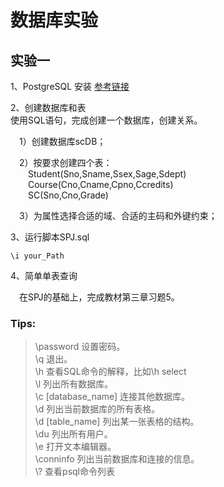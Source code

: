 # 数据库实验
## 实验一
1、PostgreSQL 安装
[参考链接](https://www.yiibai.com/postgresql/install-postgresql.html)

2、创建数据库和表  
使用SQL语句，完成创建一个数据库，创建关系。

&emsp;1）创建数据库scDB；

&emsp;2）按要求创建四个表：  
&emsp;&emsp;Student(Sno,Sname,Ssex,Sage,Sdept)  
&emsp;&emsp;Course(Cno,Cname,Cpno,Ccredits)  
&emsp;&emsp;SC(Sno,Cno,Grade)
  
&emsp;3）为属性选择合适的域、合适的主码和外键约束；

3、运行脚本SPJ.sql
```
\i your_Path
```
4、简单单表查询  

&emsp;在SPJ的基础上，完成教材第三章习题5。



### Tips:
>\password           设置密码。  
\q                  退出。  
\h                  查看SQL命令的解释，比如\h select    
\l                  列出所有数据库。  
\c [database_name]  连接其他数据库。  
\d                  列出当前数据库的所有表格。  
\d [table_name]     列出某一张表格的结构。  
\du                 列出所有用户。  
\e                  打开文本编辑器。  
\conninfo           列出当前数据库和连接的信息。  
\\?                  查看psql命令列表

